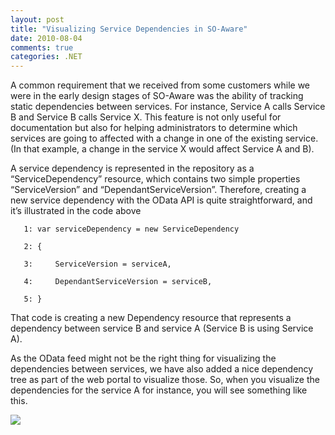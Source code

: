 ```yaml
---
layout: post
title: "Visualizing Service Dependencies in SO-Aware"
date: 2010-08-04
comments: true
categories: .NET
---
```


A common requirement that we received from some customers while we were
in the early design stages of SO-Aware was the ability of tracking
static dependencies between services. For instance, Service A calls
Service B and Service B calls Service X. This feature is not only useful
for documentation but also for helping administrators to determine which
services are going to affected with a change in one of the existing
service. (In that example, a change in the service X would affect
Service A and B).

A service dependency is represented in the repository as a
“ServiceDependency” resource, which contains two simple properties
“ServiceVersion” and “DependantServiceVersion”. Therefore, creating a
new service dependency with the OData API is quite straightforward, and
it’s illustrated in the code above

~~~~ {style="border-bottom-style: none; text-align: left; padding-bottom: 0px; line-height: 12pt; border-right-style: none; background-color: white; margin: 0em; padding-left: 0px; width: 100%; padding-right: 0px; font-family: 'Courier New', courier, monospace; direction: ltr; border-top-style: none; color: black; font-size: 8pt; border-left-style: none; overflow: visible; padding-top: 0px"}
   1: var serviceDependency = new ServiceDependency
~~~~

~~~~ {style="border-bottom-style: none; text-align: left; padding-bottom: 0px; line-height: 12pt; border-right-style: none; background-color: #f4f4f4; margin: 0em; padding-left: 0px; width: 100%; padding-right: 0px; font-family: 'Courier New', courier, monospace; direction: ltr; border-top-style: none; color: black; font-size: 8pt; border-left-style: none; overflow: visible; padding-top: 0px"}
   2: {
~~~~

~~~~ {style="border-bottom-style: none; text-align: left; padding-bottom: 0px; line-height: 12pt; border-right-style: none; background-color: white; margin: 0em; padding-left: 0px; width: 100%; padding-right: 0px; font-family: 'Courier New', courier, monospace; direction: ltr; border-top-style: none; color: black; font-size: 8pt; border-left-style: none; overflow: visible; padding-top: 0px"}
   3:     ServiceVersion = serviceA,
~~~~

~~~~ {style="border-bottom-style: none; text-align: left; padding-bottom: 0px; line-height: 12pt; border-right-style: none; background-color: #f4f4f4; margin: 0em; padding-left: 0px; width: 100%; padding-right: 0px; font-family: 'Courier New', courier, monospace; direction: ltr; border-top-style: none; color: black; font-size: 8pt; border-left-style: none; overflow: visible; padding-top: 0px"}
   4:     DependantServiceVersion = serviceB,
~~~~

~~~~ {style="border-bottom-style: none; text-align: left; padding-bottom: 0px; line-height: 12pt; border-right-style: none; background-color: white; margin: 0em; padding-left: 0px; width: 100%; padding-right: 0px; font-family: 'Courier New', courier, monospace; direction: ltr; border-top-style: none; color: black; font-size: 8pt; border-left-style: none; overflow: visible; padding-top: 0px"}
   5: }
~~~~

That code is creating a new Dependency resource that represents a
dependency between service B and service A (Service B is using Service
A).

As the OData feed might not be the right thing for visualizing the
dependencies between services, we have also added a nice dependency tree
as part of the web portal to visualize those. So, when you visualize the
dependencies for the service A for instance, you will see something like
this.

![](http://tellagostudios.com/blogEntries/dependencies/Depedencies.png)

